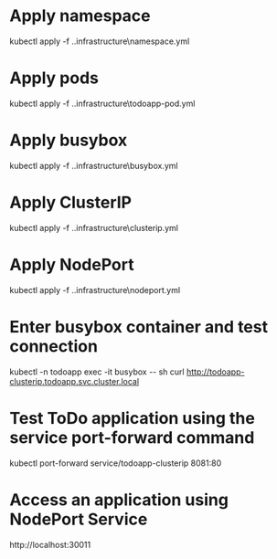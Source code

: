 # Apply namespace 
kubectl apply -f .\.infrastructure\namespace.yml

# Apply pods 
kubectl apply -f .\.infrastructure\todoapp-pod.yml

# Apply busybox 
kubectl apply -f .\.infrastructure\busybox.yml

# Apply ClusterIP
kubectl apply -f .\.infrastructure\clusterip.yml

# Apply NodePort
kubectl apply -f .\.infrastructure\nodeport.yml

# Enter busybox container and test connection
kubectl -n todoapp exec -it busybox -- sh
curl http://todoapp-clusterip.todoapp.svc.cluster.local

# Test ToDo application using the service port-forward command
kubectl port-forward service/todoapp-clusterip 8081:80

# Access an application using NodePort Service
http://localhost:30011
